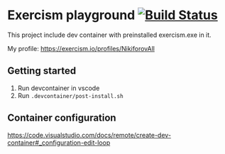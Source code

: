 # Exercism playground [![Build Status](https://travis-ci.org/NikiforovAll/exercism-playground.svg?branch=master)](https://travis-ci.org/NikiforovAll/exercism-playground)

This project include dev container with preinstalled exercism.exe in it.

My profile: <https://exercism.io/profiles/NikiforovAll>

## Getting started

1. Run devcontainer in vscode
2. Run `.devcontainer/post-install.sh`

## Container configuration

<https://code.visualstudio.com/docs/remote/create-dev-container#_configuration-edit-loop>
